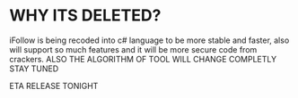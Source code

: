 # WHY ITS DELETED?

iFollow is being recoded into c# language to be more stable and faster, also will support so much features and it will be more secure code from crackers.
ALSO THE ALGORITHM OF TOOL WILL CHANGE COMPLETLY
STAY TUNED

ETA RELEASE TONIGHT
